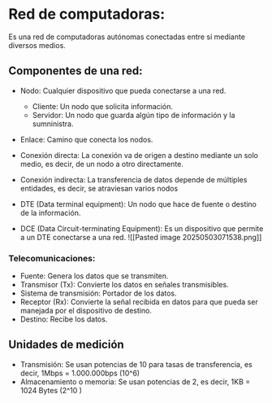 # Red de computadoras:
Es una red de computadoras autónomas conectadas entre sí mediante diversos medios.

## Componentes de una red:
- Nodo: Cualquier dispositivo que pueda conectarse a una red.
	- Cliente: Un nodo que solicita información.
	- Servidor: Un nodo que guarda algún tipo de información y la sumninistra.
- Enlace: Camino que conecta los nodos.
- Conexión directa: La conexión va de origen a destino mediante un solo medio, es decir, de un nodo a otro directamente.
- Conexión indirecta: La transferencia de datos depende de múltiples entidades, es decir, se atraviesan varios nodos

- DTE (Data terminal equipment): Un nodo que hace de fuente o destino de la información.
- DCE (Data Circuit-terminating Equipment): Es un dispositivo que permite a un DTE conectarse a una red.
![[Pasted image 20250503071538.png]]

### Telecomunicaciones:
- Fuente: Genera los datos que se transmiten.
- Transmisor (Tx): Convierte los datos en señales transmisibles.
- Sistema de transmisión: Portador de los datos.
- Receptor (Rx): Convierte la señal recibida en datos para que pueda ser manejada por el dispositivo de destino.
- Destino: Recibe los datos.

## Unidades de medición
- Transmisión: Se usan potencias de 10 para tasas de transferencia, es decir, 1Mbps = 1.000.000bps (10^6)
- Almacenamiento o memoria: Se usan potencias de 2, es decir, 1KB = 1024 Bytes (2^10 )